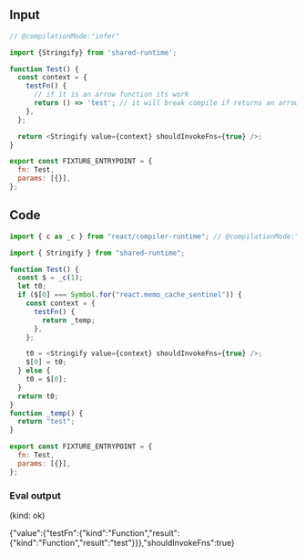 
## Input

```javascript
// @compilationMode:"infer"

import {Stringify} from 'shared-runtime';

function Test() {
  const context = {
    testFn() {
      // if it is an arrow function its work
      return () => 'test'; // it will break compile if returns an arrow fn
    },
  };

  return <Stringify value={context} shouldInvokeFns={true} />;
}

export const FIXTURE_ENTRYPOINT = {
  fn: Test,
  params: [{}],
};

```

## Code

```javascript
import { c as _c } from "react/compiler-runtime"; // @compilationMode:"infer"

import { Stringify } from "shared-runtime";

function Test() {
  const $ = _c(1);
  let t0;
  if ($[0] === Symbol.for("react.memo_cache_sentinel")) {
    const context = {
      testFn() {
        return _temp;
      },
    };

    t0 = <Stringify value={context} shouldInvokeFns={true} />;
    $[0] = t0;
  } else {
    t0 = $[0];
  }
  return t0;
}
function _temp() {
  return "test";
}

export const FIXTURE_ENTRYPOINT = {
  fn: Test,
  params: [{}],
};

```
      
### Eval output
(kind: ok) <div>{"value":{"testFn":{"kind":"Function","result":{"kind":"Function","result":"test"}}},"shouldInvokeFns":true}</div>